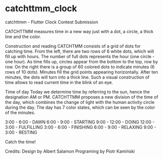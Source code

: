 # catchttmm_clock
catchttmm - Flutter Clock Contest Submission

CATCHTTMM measures time in a new way just with a dot, a circle, a thick line and the color.

Construction and reading
CATCHTMM consists of a grid of dots for catching time. From the left, there are two rows of 6 white dots, which will fill up with hours. The number of full dots represents the hour (one circle - one hour). As time fills up, circles appear from the bottom to the top, row by row. On the right there is a group of 60 colored dots to indicate minutes (6 rows of 10 dots). Minutes fill the grid points appearing horizontally. After ten minutes, the dots will turn into a thick line. Such a visual construction of time allows to read current time in the blink of an eye.

Time of day
Today we determine time by referring to the sun, hence the designation AM or PM. CATCHTTMM proposes a new division of the time of the day, which combines the change of light with the human activity circle during the day. The day has 7 color states, which can be seen by the color of the minutes.

3:00	-	6:00	- DAWN
6:00	-	9:00	- STARTING
9:00	-	12:00	- DOING
12:00	-	3:00	- FULFILLING
3:00	-	6:00	- FINISHING
6:00	-	9:00	- RELAXING
9:00	-	3:00	- RESTING

Catch the time!

Credits:
Design by Albert Salamon
Programing by Piotr Kamiński
